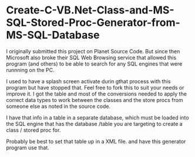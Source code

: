 # Create-C-VB.Net-Class-and-MS-SQL-Stored-Proc-Generator-from-MS-SQL-Database

I originally submitted this project on Planet Source Code. But since then Microsoft also broke their SQL Web Browsing 
service that allowed this program (and others) to be able to search for any SQL engines that were runnning on the PC.

I used to have a splash screen activate durin gthat process with this program but have stopped that.
Feel free to fork this to suit your needs or improve it. I got the table and most of the conversions needed to apply the correct data
types to work between the classes and the store procs from someone else as noted in the source code.

I have that info in a table in a separate database, which must be loaded into the SQL engine that has the database /table you are targeting to 
create a class / stored proc for.

Probably be best to set that table up in a XML file. and have this generator program use that.

